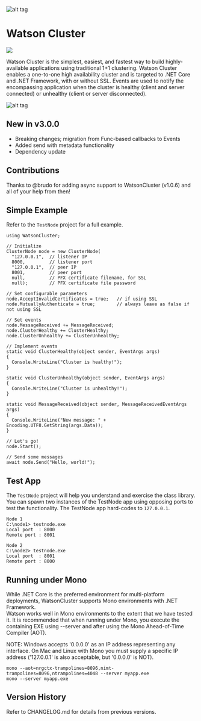 ![alt tag](https://github.com/jchristn/watsoncluster/blob/master/assets/watson.ico)

# Watson Cluster

[![][nuget-img]][nuget]

[nuget]:     https://www.nuget.org/packages/WatsonCluster/
[nuget-img]: https://badge.fury.io/nu/Object.svg

Watson Cluster is the simplest, easiest, and fastest way to build highly-available applications using traditional 1+1 clustering.  Watson Cluster enables a one-to-one high availability cluster and is targeted to .NET Core and .NET Framework, with or without SSL.  Events are used to notify the encompassing application when the cluster is healthy (client and server connected) or unhealthy (client or server disconnected).

![alt tag](https://github.com/jchristn/WatsonCluster/blob/master/assets/image.png)

## New in v3.0.0

- Breaking changes; migration from Func-based callbacks to Events
- Added send with metadata functionality
- Dependency update

## Contributions

Thanks to @brudo for adding async support to WatsonCluster (v1.0.6) and all of your help from then!
 
## Simple Example

Refer to the ```TestNode``` project for a full example.

```
using WatsonCluster; 

// Initialize
ClusterNode node = new ClusterNode(
  "127.0.0.1",  // listener IP
  8000,         // listener port
  "127.0.0.1",  // peer IP
  8001,         // peer port
  null,         // PFX certificate filename, for SSL
  null);        // PFX certificate file password

// Set configurable parameters
node.AcceptInvalidCertificates = true;   // if using SSL
node.MutuallyAuthenticate = true;        // always leave as false if not using SSL 

// Set events
node.MessageReceived += MessageReceived; 
node.ClusterHealthy += ClusterHealthy;
node.ClusterUnhealthy += ClusterUnhealthy;

// Implement events
static void ClusterHealthy(object sender, EventArgs args)
{
  Console.WriteLine("Cluster is healthy!");
}

static void ClusterUnhealthy(object sender, EventArgs args)
{
  Console.WriteLine("Cluster is unhealthy!");
}

static void MessageReceived(object sender, MessageReceivedEventArgs args)
{
  Console.WriteLine("New message: " + Encoding.UTF8.GetString(args.Data));
}

// Let's go!
node.Start();

// Send some messages
await node.Send("Hello, world!");
```

## Test App

The ```TestNode``` project will help you understand and exercise the class library.  You can spawn two instances of the TestNode app using opposing ports to test the functionality.  The TestNode app hard-codes to ```127.0.0.1```.  

```
Node 1
C:\node1> testnode.exe
Local port  : 8000
Remote port : 8001

Node 2
C:\node2> testnode.exe
Local port  : 8001
Remote port : 8000
```

## Running under Mono

While .NET Core is the preferred environment for multi-platform deployments, WatsonCluster supports Mono environments with .NET Framework.  
Watson works well in Mono environments to the extent that we have tested it. It is recommended that when running under Mono, you execute the containing EXE using --server and after using the Mono Ahead-of-Time Compiler (AOT).

NOTE: Windows accepts '0.0.0.0' as an IP address representing any interface.  On Mac and Linux with Mono you must supply a specific IP address ('127.0.0.1' is also acceptable, but '0.0.0.0' is NOT).

```
mono --aot=nrgctx-trampolines=8096,nimt-trampolines=8096,ntrampolines=4048 --server myapp.exe
mono --server myapp.exe
```

## Version History

Refer to CHANGELOG.md for details from previous versions.
